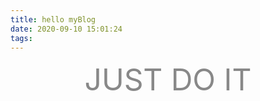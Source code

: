 ```yaml
---
title: hello myBlog
date: 2020-09-10 15:01:24
tags: 
---
```


<font  color=#888 size=40><center>JUST DO IT<center/></font>